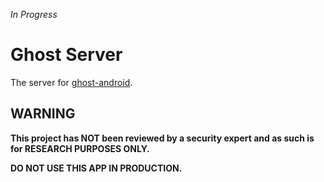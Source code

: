 *In Progress*

# Ghost Server
The server for [ghost-android](https://github.com/hkjayakumar/ghost-android).

## WARNING
**This project has NOT been reviewed by a security expert and as such is for RESEARCH PURPOSES ONLY.**

**DO NOT USE THIS APP IN PRODUCTION.**
